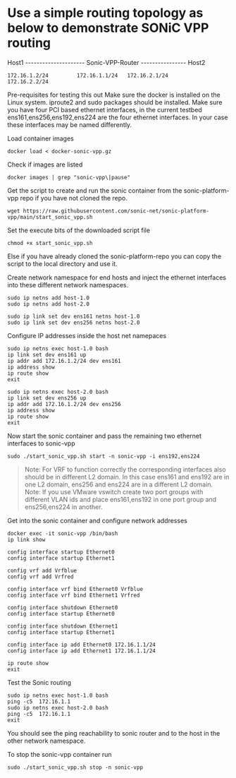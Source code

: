 # Use a simple routing topology as below to demonstrate SONiC VPP routing

Host1 --------------------- Sonic-VPP-Router ---------------- Host2

    172.16.1.2/24         172.16.1.1/24   172.16.2.1/24        172.16.2.2/24

Pre-requisites for testing this out
    Make sure the docker is installed on the Linux system. iproute2 and sudo packages should be installed.
   Make sure you have four PCI based ethernet interfaces, in the current testbed  ens161,ens256,ens192,ens224 are the four ethernet interfaces. In your case these interfaces may be named differently.
    
Load container images
```
docker load < docker-sonic-vpp.gz
```

Check if images are listed 
```
docker images | grep "sonic-vpp\|pause"
```

Get the script to create and run the sonic container from the sonic-platform-vpp repo if you have not cloned the repo.
```
wget https://raw.githubusercontent.com/sonic-net/sonic-platform-vpp/main/start_sonic_vpp.sh 
```
Set the execute bits of the downloaded script file
```
chmod +x start_sonic_vpp.sh

```
Else if you have already cloned the sonic-platform-repo you can copy the script to the local directory and use it.

Create network namespace for end hosts and inject the ethernet interfaces into these different network namespaces.

```
sudo ip netns add host-1.0
sudo ip netns add host-2.0

sudo ip link set dev ens161 netns host-1.0
sudo ip link set dev ens256 netns host-2.0

```

Configure IP addresses inside the host net namepaces

```
sudo ip netns exec host-1.0 bash
ip link set dev ens161 up
ip addr add 172.16.1.2/24 dev ens161
ip address show
ip route show
exit

sudo ip netns exec host-2.0 bash
ip link set dev ens256 up
ip addr add 172.16.1.2/24 dev ens256
ip address show
ip route show
exit
```

Now start the sonic container and pass the remaining two ethernet interfaces to sonic-vpp
```
sudo ./start_sonic_vpp.sh start -n sonic-vpp -i ens192,ens224
```
> Note: For VRF to function correctly the corresponding interfaces also should be in different L2 domain. In this case ens161 and ens192 are in one L2 domain, ens256 and ens224 are in a different L2 domain.
> Note: If you use VMware vswitch create two port groups with different VLAN ids and place ens161,ens192 in one port group and ens256,ens224 in another.

Get into the sonic container and configure network addresses
```
docker exec -it sonic-vpp /bin/bash
ip link show

config interface startup Ethernet0
config interface startup Ethernet1

config vrf add Vrfblue
config vrf add Vrfred

config interface vrf bind Ethernet0 Vrfblue
config interface vrf bind Ethernet1 Vrfred

config interface shutdown Ethernet0
config interface startup Ethernet0

config interface shutdown Ethernet1
config interface startup Ethernet1

config interface ip add Ethernet0 172.16.1.1/24
config interface ip add Ethernet1 172.16.1.1/24

ip route show
exit
```

Test the Sonic routing

```
sudo ip netns exec host-1.0 bash
ping -c5  172.16.1.1
sudo ip netns exec host-2.0 bash
ping -c5  172.16.1.1
exit
```

You should see the ping reachability to sonic router and to the host in the other network namespace.

To stop the sonic-vpp container run
```
sudo ./start_sonic_vpp.sh stop -n sonic-vpp
```
